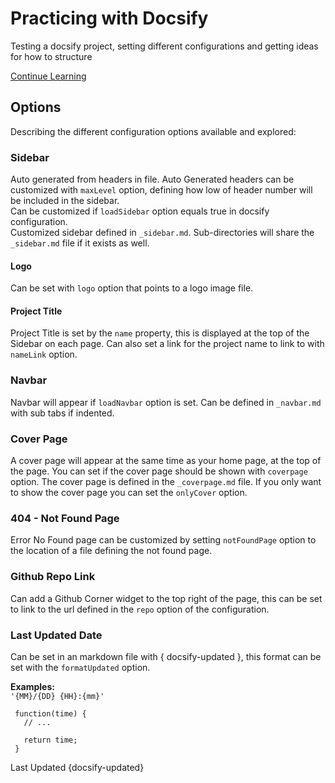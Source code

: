 # Practicing with Docsify 

Testing a docsify project, setting different configurations and getting ideas for how to structure

[Continue Learning](https://docsify.js.org/#/plugins)
  
  
  
## Options
Describing the different configuration options available and explored:

### Sidebar
 Auto generated from headers in file. Auto Generated headers can be customized with `maxLevel` option, defining how low of header number will be included in the sidebar.  
  Can be customized if `loadSidebar` option equals true in docsify configuration.  
  Customized sidebar defined in `_sidebar.md`. Sub-directories will share the `_sidebar.md` file if it exists as well.

#### Logo
  Can be set with `logo` option that points to a logo image file.

#### Project Title
  Project Title is set by the `name` property, this is displayed at the top of the Sidebar on each page. Can also set a link for the project name to link to with `nameLink` option.

### Navbar
  Navbar will appear if `loadNavbar` option is set. Can be defined in `_navbar.md` with sub tabs if indented.

### Cover Page
  A cover page will appear at the same time as your home page, at the top of the page. You can set if the cover page should be shown with `coverpage` option. The cover page is defined in the `_coverpage.md` file. 
 If you only want to show the cover page you can set the `onlyCover` option.

### 404 - Not Found Page
  Error No Found page can be customized by setting `notFoundPage` option to the location of a file defining the not found page.

### Github Repo Link
  Can add a Github Corner widget to the top right of the page, this can be set to link to the url defined in the `repo` option of the configuration.

### Last Updated Date
  Can be set in an markdown file with \{ docsify-updated \}, this format can be set with the `formatUpdated` option. 

**Examples:**  
 ```'{MM}/{DD} {HH}:{mm}'```

 ```
  function(time) {
    // ...

    return time;
  }
 ```


Last Updated {docsify-updated}

